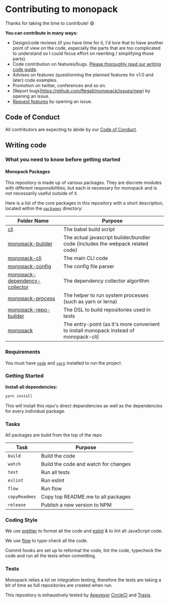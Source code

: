 # Contributing to monopack

Thanks for taking the time to contribute! :smile:

**You can contribute in many ways:**

* Design/code reviews (if you have time for it, I'd love that to have another point of view on the code, especially the parts that are too complicated to understand so I could focus effort on rewriting / simplifying those parts).
* Code contribution on features/bugs. [Please thoroughly read our writing code guide](#writing-code).
* Advises on features (questionning the planned features for v1.0 and later)
  code examples.
* Promotion on twitter, conferences and so on.
* [Report bugs]https://github.com/flegall/monopack/issues/new) by opening an issue.
* [Request features](https://github.com/flegall/monopack/issues/new) by opening an issue.

## Code of Conduct

All contributors are expecting to abide by our [Code of Conduct](CODE_OF_CONDUCT.md).

## Writing code

### What you need to know before getting started

#### Monopack Packages

This repository is made up of various packages. They are discrete modules with different responsibilities, but each is necessary for monopack and is not necessarily useful outside of it.

Here is a list of the core packages in this repository with a short description, located within the [`packages`](./packages) directory:

| Folder Name                                                               | Purpose                                                                               |
| ------------------------------------------------------------------------- | ------------------------------------------------------------------------------------- |
| [cli](./scripts)                                                          | The babel build script                                                                |
| [monopack-builder](./packages/monopack-builder)                           | The actual javascript builder/bundler code (includes the webpack related code)        |
| [monopack-cli](./packages/monopack-cli)                                   | The main CLI code                                                                     |
| [monopack-config](./packages/monopack-config)                             | The config file parser                                                                |
| [monopack-dependency-collector](./packages/monopack-dependency-collector) | The dependency collector algorithm                                                    |
| [monopack-process](./packages/monopack-process)                           | The helper to run system processes (such as yarn or lerna)                            |
| [monopack-repo-builder](./packages/monopack-repo-builder)                 | The DSL to build repositories used in tests                                           |
| [monopack](./packages/monopack)                                           | The entry-point (as it's more convenient to install monopack instead of monopack-cli) |

### Requirements

You must have [`node`](https://nodejs.org/en/) and [`yarn`](https://yarnpkg.com/en/) installed to run the project.

### Getting Started

**Install all dependencies:**

```bash
yarn install
```

This will install this repo's direct dependencies as well as the dependencies for every individual package.

### Tasks

All packages are build from the top of the repo

| Task          | Purpose                              |
| ------------- | ------------------------------------ |
| `build`       | Build the code                       |
| `watch`       | Build the code and watch for changes |
| `test`        | Run all tests                        |
| `eslint`      | Run eslint                           |
| `flow`        | Run flow                             |
| `copyReadmes` | Copy top README.me to all packages  |
| `release`     | Publish a new version to NPM         |

### Coding Style

We use [prettier](https://prettier.io/) to format all the code and [eslint](https://eslint.org/) & to lint all JavaScript code.

We use [flow](https://flow.org/) to type-check all the code.

Commit hooks are set up to reformat the code, lint the code, typecheck the code and run all the tests when committing.

### Tests

Monopack relies a lot on integration testing, therefore the tests are taking a bit of time as full repositories are created when run.

This repository is exhaustively tested by [Appveyor](https://ci.appveyor.com/project/flegall/monopack/branch/master) [CircleCI](https://circleci.com/gh/flegall/monopack) and [Travis](https://travis-ci.org/flegall/monopack).

